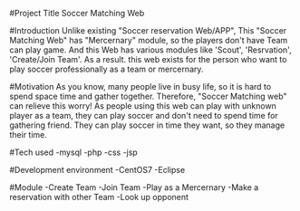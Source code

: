 #Project Title
Soccer Matching Web

#Introduction
Unlike existing "Soccer reservation Web/APP", 
This "Soccer Matching Web" has "Mercernary" module, so the players don't have Team can play game.
And this Web has various modules like 'Scout', 'Resrvation', 'Create/Join Team'.
As a result. this web exists for the person who want to play soccer professionally as a team or mercernary.

#Motivation
As you know, many people live in  busy life, so it is hard to spend space time and gather together.
Therefore, "Soccer Matching web" can relieve this worry!
As people using this web can play with unknown player as a team, they can play soccer and don't need to spend time for gathering friend.
They can play soccer in time they want, so they manage their time.

#Tech used
-mysql
-php
-css
-jsp

#Development environment
-CentOS7
-Eclipse

#Module
-Create Team
-Join Team
-Play as a Mercernary
-Make a reservation with other Team
-Look up opponent
